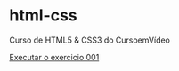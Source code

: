 # html-css
Curso de HTML5 & CSS3 do CursoemVídeo

<a href="https://vitorguilherme-181.github.io/html-css/exercicios/ex001/index.html">Executar o exercicio 001</a>